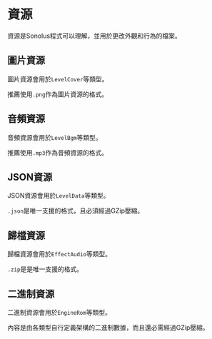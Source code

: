 # 資源

資源是Sonolus程式可以理解，並用於更改外觀和行為的檔案。

## 圖片資源

圖片資源會用於`LevelCover`等類型。

推薦使用`.png`作為圖片資源的格式。

## 音頻資源

音頻資源會用於`LevelBgm`等類型。

推薦使用`.mp3`作為音頻資源的格式。

## JSON資源

JSON資源會用於`LevelData`等類型。

`.json`是唯一支援的格式，且必須經過GZip壓縮。

## 歸檔資源

歸檔資源會用於`EffectAudio`等類型。

`.zip`是是唯一支援的格式。

## 二進制資源

二進制資源會用於`EngineRom`等類型。

內容是由各類型自行定義架構的二進制數據，而且還必需經過GZip壓縮。
